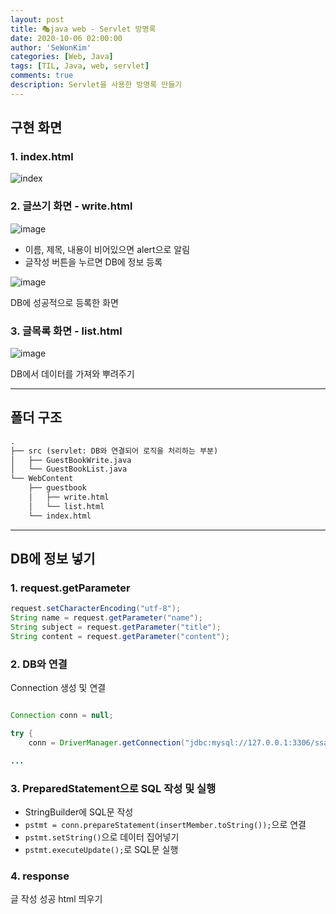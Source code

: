 ```yaml
---
layout: post
title: 🎭java web - Servlet 방명록
date: 2020-10-06 02:00:00
author: 'SeWonKim'
categories: [Web, Java]
tags: [TIL, Java, web, servlet]
comments: true
description: Servlet을 사용한 방명록 만들기
---
```


## 구현 화면

### 1. index.html

![index](https://user-images.githubusercontent.com/30452963/95109563-b7bc3680-0777-11eb-913c-1c44f728057f.png)

### 2. 글쓰기 화면 - write.html

![image](https://user-images.githubusercontent.com/30452963/95109665-dfab9a00-0777-11eb-9011-c64427bf5aa1.png)

- 이름, 제목, 내용이 비어있으면 alert으로 알림
- 글작성 버튼을 누르면 DB에 정보 등록

![image](https://user-images.githubusercontent.com/30452963/95109913-3618d880-0778-11eb-81ed-c49904b47c30.png)

DB에 성공적으로 등록한 화면

### 3. 글목록 화면 - list.html

![image](https://user-images.githubusercontent.com/30452963/95110001-56489780-0778-11eb-844a-8f53817ed3d3.png)

DB에서 데이터를 가져와 뿌려주기

---

## 폴더 구조

```markdown
.
├── src (servlet: DB와 연결되어 로직을 처리하는 부분)
│   ├── GuestBookWrite.java
│   └── GuestBookList.java
└── WebContent
    ├── guestbook
    │   ├── write.html
    │   └── list.html
    └── index.html
```

---

## DB에 정보 넣기

### 1. request.getParameter
```java
request.setCharacterEncoding("utf-8");
String name = request.getParameter("name");
String subject = request.getParameter("title");
String content = request.getParameter("content");
```

### 2. DB와 연결 
Connection 생성 및 연결
```java

Connection conn = null;

try {
	conn = DriverManager.getConnection("jdbc:mysql://127.0.0.1:3306/ssafyweb?serverTimezone=UTC&useUniCode=yes&characterEncoding=UTF-8", "ssafy", "ssafy");

...
```

### 3. PreparedStatement으로 SQL 작성 및 실행

- StringBuilder에 SQL문 작성
- `pstmt = conn.prepareStatement(insertMember.toString());`으로 연결
- `pstmt.setString()`으로 데이터 집어넣기
- `pstmt.executeUpdate();`로 SQL문 실행

### 4. response

글 작성 성공 html 띄우기
